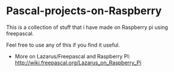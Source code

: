 Pascal-projects-on-Raspberry
============================

This is a collection of stuff that i have made on Raspberry pi using freepascal. 

Feel free to use any of this if you find it useful. 

* More on  Lazarus/Freepascal and Raspberry PI: http://wiki.freepascal.org/Lazarus_on_Raspberry_Pi
